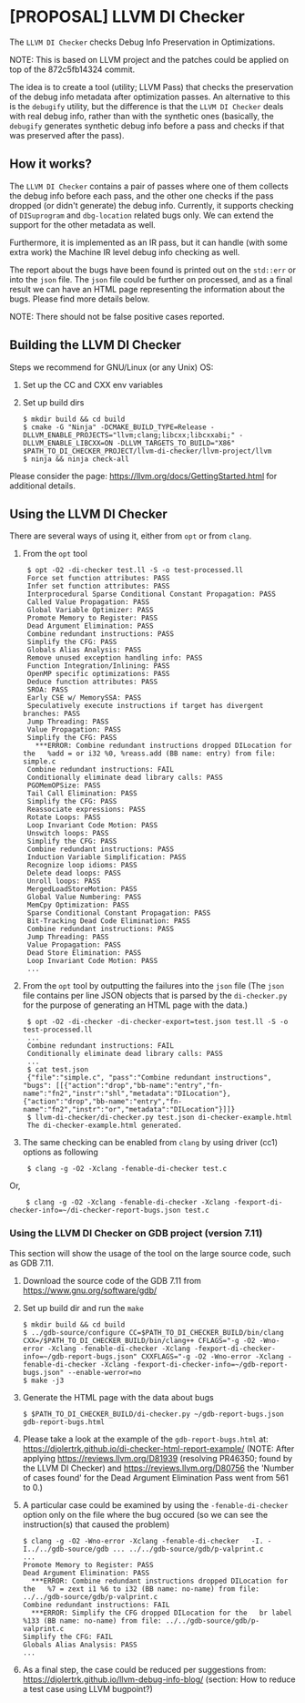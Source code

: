 # [PROPOSAL] LLVM DI Checker

The ``LLVM DI Checker`` checks Debug Info Preservation in Optimizations.

NOTE: This is based on LLVM project and the patches could be applied on top of the 872c5fb14324 commit.

The idea is to create a tool (utility; LLVM Pass) that checks the preservation of the debug info metadata after optimization passes. An alternative to this is the ``debugify`` utility, but the difference is that the ``LLVM DI Checker`` deals with real debug info, rather than with the synthetic ones (basically, the ``debugify`` generates synthetic debug info before a pass and checks if that was preserved after the pass).

## How it works?

The ``LLVM DI Checker`` contains a pair of passes where one of them collects the debug info before each pass, and the other one checks if the pass dropped (or didn't generate) the debug info. Currently, it supports checking of ``DISuprogram`` and ``dbg-location`` related bugs only. We can extend the support for the other metadata as well.

Furthermore, it is implemented as an IR pass, but it can handle (with some extra work) the Machine IR level debug info checking as well.

The report about the bugs have been found is printed out on the ``std::err`` or into the ``json`` file. The ``json`` file could be further on processed, and as a final result we can have an HTML page representing the information about the bugs. Please find more details below.

NOTE: There should not be false positive cases reported.

## Building the LLVM DI Checker

Steps we recommend for GNU/Linux (or any Unix) OS:

1) Set up the CC and CXX env variables
2) Set up build dirs

       $ mkdir build && cd build
       $ cmake -G "Ninja" -DCMAKE_BUILD_TYPE=Release -DLLVM_ENABLE_PROJECTS="llvm;clang;libcxx;libcxxabi;" -DLLVM_ENABLE_LIBCXX=ON -DLLVM_TARGETS_TO_BUILD="X86" $PATH_TO_DI_CHECKER_PROJECT/llvm-di-checker/llvm-project/llvm
       $ ninja && ninja check-all

Please consider the page: https://llvm.org/docs/GettingStarted.html for additional details.

## Using the LLVM DI Checker

There are several ways of using it, either from ``opt`` or from ``clang``.

1) From the ``opt`` tool 

        $ opt -O2 -di-checker test.ll -S -o test-processed.ll
        Force set function attributes: PASS
        Infer set function attributes: PASS
        Interprocedural Sparse Conditional Constant Propagation: PASS
        Called Value Propagation: PASS
        Global Variable Optimizer: PASS
        Promote Memory to Register: PASS
        Dead Argument Elimination: PASS
        Combine redundant instructions: PASS
        Simplify the CFG: PASS
        Globals Alias Analysis: PASS
        Remove unused exception handling info: PASS
        Function Integration/Inlining: PASS
        OpenMP specific optimizations: PASS
        Deduce function attributes: PASS
        SROA: PASS
        Early CSE w/ MemorySSA: PASS
        Speculatively execute instructions if target has divergent branches: PASS
        Jump Threading: PASS
        Value Propagation: PASS
        Simplify the CFG: PASS
          ***ERROR: Combine redundant instructions dropped DILocation for the   %add = or i32 %0, %reass.add (BB name: entry) from file: simple.c
        Combine redundant instructions: FAIL
        Conditionally eliminate dead library calls: PASS
        PGOMemOPSize: PASS
        Tail Call Elimination: PASS
        Simplify the CFG: PASS
        Reassociate expressions: PASS
        Rotate Loops: PASS
        Loop Invariant Code Motion: PASS
        Unswitch loops: PASS
        Simplify the CFG: PASS
        Combine redundant instructions: PASS
        Induction Variable Simplification: PASS
        Recognize loop idioms: PASS
        Delete dead loops: PASS
        Unroll loops: PASS
        MergedLoadStoreMotion: PASS
        Global Value Numbering: PASS
        MemCpy Optimization: PASS
        Sparse Conditional Constant Propagation: PASS
        Bit-Tracking Dead Code Elimination: PASS
        Combine redundant instructions: PASS
        Jump Threading: PASS
        Value Propagation: PASS
        Dead Store Elimination: PASS
        Loop Invariant Code Motion: PASS
        ...

2) From the ``opt`` tool by outputting the failures into the ``json`` file (The ``json`` file contains per line JSON objects that is parsed by the ``di-checker.py`` for the purpose of generating an HTML page with the data.)

        $ opt -O2 -di-checker -di-checker-export=test.json test.ll -S -o test-processed.ll
        ...
        Combine redundant instructions: FAIL
        Conditionally eliminate dead library calls: PASS
        ...
        $ cat test.json
        {"file":"simple.c", "pass":"Combine redundant instructions", "bugs": [[{"action":"drop","bb-name":"entry","fn-name":"fn2","instr":"shl","metadata":"DILocation"},{"action":"drop","bb-name":"entry","fn-name":"fn2","instr":"or","metadata":"DILocation"}]]}
        $ llvm-di-checker/di-checker.py test.json di-checker-example.html
        The di-checker-example.html generated.
 
3) The same checking can be enabled from ``clang`` by using driver (cc1) options as following

        $ clang -g -O2 -Xclang -fenable-di-checker test.c
Or,

        $ clang -g -O2 -Xclang -fenable-di-checker -Xclang -fexport-di-checker-info=~/di-checker-report-bugs.json test.c


### Using the LLVM DI Checker on GDB project (version 7.11)

This section will show the usage of the tool on the large source code, such as GDB 7.11.

1) Download the source code of the GDB 7.11 from https://www.gnu.org/software/gdb/
2) Set up build dir and run the ``make``
  
       $ mkdir build && cd build
       $ ../gdb-source/configure CC=$PATH_TO_DI_CHECKER_BUILD/bin/clang CXX=/$PATH_TO_DI_CHECKER_BUILD/bin/clang++ CFLAGS="-g -O2 -Wno-error -Xclang -fenable-di-checker -Xclang -fexport-di-checker-info=~/gdb-report-bugs.json" CXXFLAGS="-g -O2 -Wno-error -Xclang -fenable-di-checker -Xclang -fexport-di-checker-info=~/gdb-report-bugs.json" --enable-werror=no
       $ make -j3
4) Generate the HTML page with the data about bugs

       $ $PATH_TO_DI_CHECKER_BUILD/di-checker.py ~/gdb-report-bugs.json gdb-report-bugs.html
5) Please take a look at the example of the ``gdb-report-bugs.html`` at: https://djolertrk.github.io/di-checker-html-report-example/ (NOTE: After applying https://reviews.llvm.org/D81939 (resolving PR46350; found by the LLVM DI Checker) and https://reviews.llvm.org/D80756 the 'Number of cases found' for the Dead Argument Elimination Pass went from 561 to 0.)

6) A particular case could be examined by using the ``-fenable-di-checker`` option only on the file where the bug occured (so we can see the instruction(s) that caused the problem)

       $ clang -g -O2 -Wno-error -Xclang -fenable-di-checker   -I. -I../../gdb-source/gdb ... ../../gdb-source/gdb/p-valprint.c
       ...
       Promote Memory to Register: PASS
       Dead Argument Elimination: PASS
         ***ERROR: Combine redundant instructions dropped DILocation for the   %7 = zext i1 %6 to i32 (BB name: no-name) from file: ../../gdb-source/gdb/p-valprint.c
       Combine redundant instructions: FAIL
         ***ERROR: Simplify the CFG dropped DILocation for the   br label %133 (BB name: no-name) from file: ../../gdb-source/gdb/p-valprint.c
       Simplify the CFG: FAIL
       Globals Alias Analysis: PASS
       ...

7) As a final step, the case could be reduced per suggestions from: https://djolertrk.github.io/llvm-debug-info-blog/ (section: How to reduce a test case using LLVM bugpoint?)

